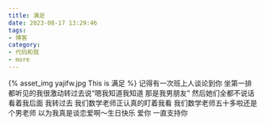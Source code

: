 ```yaml
---
title: 满足
date: 2023-08-17 13:29:46
tags:
- 博客
category:
- 代码和我
- more
---
```

{% asset_img yajifw.jpg This is 满足 %}
记得有一次班上人谈论到你  坐第一排都听见的我很激动转过去说“嗯我知道我知道 那是我男朋友”  然后她们全都不说话看着我后面 我转过去  我们数学老师正认真的盯着我看  我们数学老师五十多啦还是个男老师 以为我真是谈恋爱啊～生日快乐 爱你 一直支持你